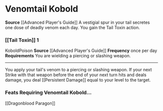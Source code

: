 ﻿---
id: '67'
name: Venomtail Kobold
rarity: Common
source: '[[DATABASE/source/Advanced Player''s Guide|Advanced Player''s Guide]]'
trait: null
type: Heritage

---
# Venomtail Kobold

**Source** [[Advanced Player's Guide]] 
A vestigial spur in your tail secretes one dose of deadly venom each day. You gain the Tail Toxin action.

### [[Tail Toxin]] <span class="action-icon">1</span>

<span class="item-trait">Kobold</span><span class="item-trait">Poison</span>
**Source** [[Advanced Player's Guide]] 
**Frequency** once per day
**Requirements** You are wielding a piercing or slashing weapon.

---
You apply your tail's venom to a piercing or slashing weapon. If your next Strike with that weapon before the end of your next turn hits and deals damage, you deal [[Persistent Damage]] equal to your level to the target.

### Feats Requiring Venomtail Kobold...

[[Dragonblood Paragon]]